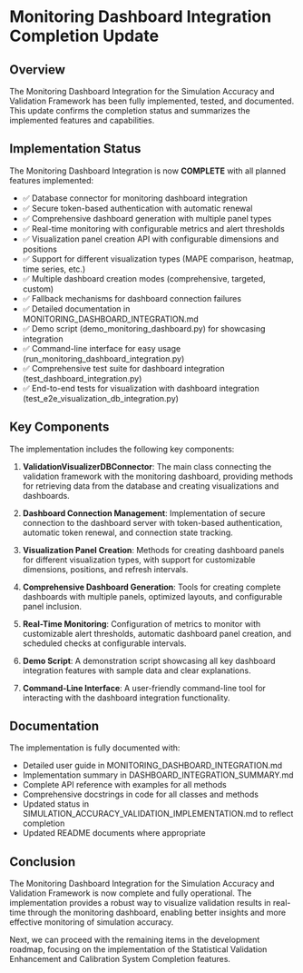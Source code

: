 # Monitoring Dashboard Integration Completion Update

## Overview

The Monitoring Dashboard Integration for the Simulation Accuracy and Validation Framework has been fully implemented, tested, and documented. This update confirms the completion status and summarizes the implemented features and capabilities.

## Implementation Status

The Monitoring Dashboard Integration is now **COMPLETE** with all planned features implemented:

- ✅ Database connector for monitoring dashboard integration
- ✅ Secure token-based authentication with automatic renewal
- ✅ Comprehensive dashboard generation with multiple panel types
- ✅ Real-time monitoring with configurable metrics and alert thresholds
- ✅ Visualization panel creation API with configurable dimensions and positions
- ✅ Support for different visualization types (MAPE comparison, heatmap, time series, etc.)
- ✅ Multiple dashboard creation modes (comprehensive, targeted, custom)
- ✅ Fallback mechanisms for dashboard connection failures
- ✅ Detailed documentation in MONITORING_DASHBOARD_INTEGRATION.md
- ✅ Demo script (demo_monitoring_dashboard.py) for showcasing integration
- ✅ Command-line interface for easy usage (run_monitoring_dashboard_integration.py)
- ✅ Comprehensive test suite for dashboard integration (test_dashboard_integration.py)
- ✅ End-to-end tests for visualization with dashboard integration (test_e2e_visualization_db_integration.py)

## Key Components

The implementation includes the following key components:

1. **ValidationVisualizerDBConnector**: The main class connecting the validation framework with the monitoring dashboard, providing methods for retrieving data from the database and creating visualizations and dashboards.

2. **Dashboard Connection Management**: Implementation of secure connection to the dashboard server with token-based authentication, automatic token renewal, and connection state tracking.

3. **Visualization Panel Creation**: Methods for creating dashboard panels for different visualization types, with support for customizable dimensions, positions, and refresh intervals.

4. **Comprehensive Dashboard Generation**: Tools for creating complete dashboards with multiple panels, optimized layouts, and configurable panel inclusion.

5. **Real-Time Monitoring**: Configuration of metrics to monitor with customizable alert thresholds, automatic dashboard panel creation, and scheduled checks at configurable intervals.

6. **Demo Script**: A demonstration script showcasing all key dashboard integration features with sample data and clear explanations.

7. **Command-Line Interface**: A user-friendly command-line tool for interacting with the dashboard integration functionality.

## Documentation

The implementation is fully documented with:

- Detailed user guide in MONITORING_DASHBOARD_INTEGRATION.md
- Implementation summary in DASHBOARD_INTEGRATION_SUMMARY.md
- Complete API reference with examples for all methods
- Comprehensive docstrings in code for all classes and methods
- Updated status in SIMULATION_ACCURACY_VALIDATION_IMPLEMENTATION.md to reflect completion
- Updated README documents where appropriate

## Conclusion

The Monitoring Dashboard Integration for the Simulation Accuracy and Validation Framework is now complete and fully operational. The implementation provides a robust way to visualize validation results in real-time through the monitoring dashboard, enabling better insights and more effective monitoring of simulation accuracy.

Next, we can proceed with the remaining items in the development roadmap, focusing on the implementation of the Statistical Validation Enhancement and Calibration System Completion features.
